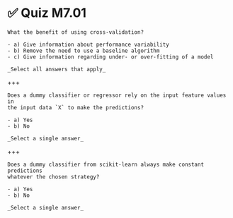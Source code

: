 # ✅ Quiz M7.01

```{admonition} Question
What the benefit of using cross-validation?

- a) Give information about performance variability
- b) Remove the need to use a baseline algorithm
- c) Give information regarding under- or over-fitting of a model

_Select all answers that apply_
```

+++

```{admonition} Question
Does a dummy classifier or regressor rely on the input feature values in
the input data `X` to make the predictions?

- a) Yes
- b) No

_Select a single answer_
```

+++

```{admonition} Question
Does a dummy classifier from scikit-learn always make constant predictions
whatever the chosen strategy?

- a) Yes
- b) No

_Select a single answer_
```
